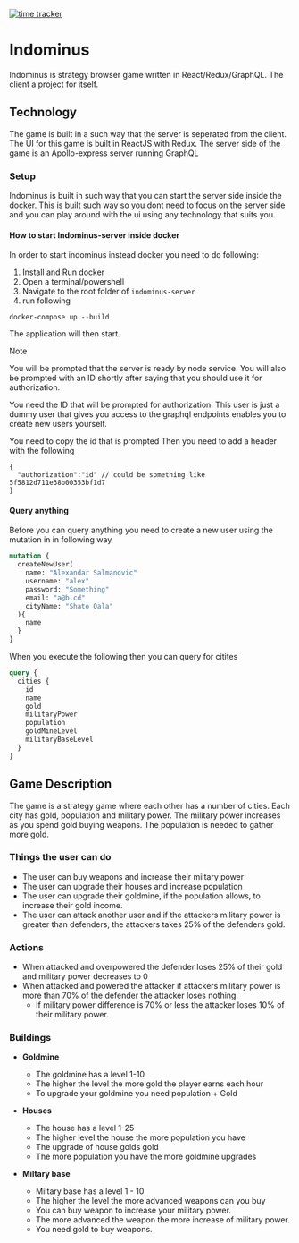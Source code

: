 [![time tracker](https://wakatime.com/badge/github/ZobairQ/indominus-client.svg)](https://wakatime.com/badge/github/ZobairQ/indominus-client)
# Indominus

Indominus is strategy browser game written in React/Redux/GraphQL. The client a project for itself.

## Technology

The game is built in a such way that the server is seperated from the client.
The UI for this game is built in ReactJS with Redux.
The server side of the game is an Apollo-express server running GraphQL

### Setup

Indominus is built in such way that you can start the server side inside the docker.
This is built such way so you dont need to focus on the server side and you can play around with the ui using any technology that suits you.

#### How to start Indominus-server inside docker

In order to start indominus instead docker you need to do following:

1. Install and Run docker
2. Open a terminal/powershell
3. Navigate to the root folder of `indominus-server`
4. run following

```shell
docker-compose up --build  
```

The application will then start.
> [!NOTE]
> You will be prompted that the server is ready by node service. You will also be prompted with an ID shortly after saying that you should use it for authorization.

You need the ID that will be prompted for authorization. This user is just a dummy user that gives you access to the graphql endpoints enables you to create new users yourself.

You need to copy the id that is prompted
Then you need to add a header with the following

```http
{
  "authorization":"id" // could be something like 5f5812d711e38b00353bf1d7
}
```

#### Query anything

Before you can query anything you need to create a new user using the mutation in in following way

```graphql
mutation {
  createNewUser(
    name: "Alexandar Salmanovic"
    username: "alex"
    password: "Something"
    email: "a@b.cd"
    cityName: "Shato Qala"
  ){
    name
  }
}
```

When you execute the following then you can query for citites

```graphql
query {
  cities {
    id
    name
    gold
    militaryPower
    population
    goldMineLevel
    militaryBaseLevel
  }
}
```

## Game Description

The game is a strategy game where each other has a number of cities. Each city has gold, population and military power.
The military power increases as you spend gold buying weapons.
The population is needed to gather more gold.

### Things the user can do

- The user can buy weapons and increase their miltary power
- The user can upgrade their houses and increase population
- The user can upgrade their goldmine, if the population allows, to increase their gold income.
- The user can attack another user and if the attackers military power is greater than defenders, the attackers takes 25% of the defenders gold.

### Actions

- When attacked and overpowered the defender loses 25% of their gold and military power decreases to 0
- When attacked and powered the attacker if attackers military power is more than 70% of the defender the attacker loses nothing.
  - If military power difference is 70% or less the attacker loses 10% of their military power.

### Buildings

- **Goldmine**
  - The goldmine has a level 1-10
  - The higher the level the more gold the player earns each hour
  - To upgrade your goldmine you need population + Gold

- **Houses**
  - The house has a level 1-25
  - The higher level the house the more population you have
  - The upgrade of house golds gold
  - The more population you have the more goldmine upgrades

- **Miltary base**
  - Miltary base has a level 1 - 10
  - The higher the level the more advanced weapons can you buy
  - You can buy weapon to increase your military power.
  - The more advanced the weapon the more increase of military power.
  - You need gold to buy weapons.
